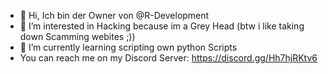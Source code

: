- 👋 Hi, Ich bin der Owner von @R-Development
- 👀 I’m interested in Hacking because im a Grey Head (btw i like taking down Scamming webites ;))
- 🌱 I’m currently learning scripting own python Scripts
- You can reach me on my Discord Server: https://discord.gg/Hh7hjRKtv6
